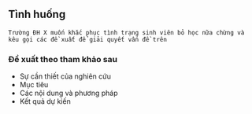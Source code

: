 ## Tình huống
```
Trường ĐH X muốn khắc phục tình trạng sinh viên bỏ học nữa chừng và kêu gọi các đề xuất để giải quyết vấn đề trên
```

### Đề xuất theo tham khảo sau
- Sự cần thiết của nghiên cứu
- Mục tiêu
- Các nội dung và phương pháp
- Kết quả dự kiến

